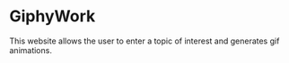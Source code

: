 # GiphyWork

This website allows the user to enter a topic of interest and generates gif animations.
